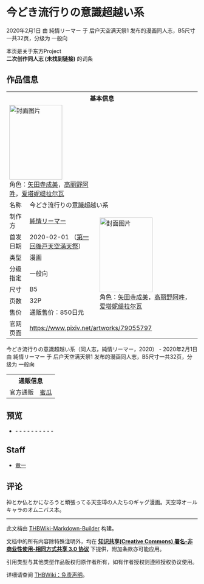 # 今どき流行りの意識超越い系

<!-- source html: G:\repos\THBWiki-Markdown-Builder\THBWikiMarkdown\Temp\main\e\ee\ns0%3A%E4%BB%8A%E3%81%A9%E3%81%8D%E6%B5%81%E8%A1%8C%E3%82%8A%E3%81%AE%E6%84%8F%E8%AD%98%E8%B6%85%E8%B6%8A%E3%81%84%E7%B3%BB.html -->

2020年2月1日 由 純情リーマー 于 后户天空满天祭1 发布的漫画同人志，B5尺寸一共32页，分级为 一般向

本页是关于东方Project  
 **二次创作同人志 (未找到链接)** 的词条

## 作品信息

<table><tbody><tr><th colspan="3">基本信息</th></tr><tr><td class="cover-artwork-mobile" colspan="2"><a href="./文件-今どき流行りの意識超越い系封面.jpg.md" class="image" title="封面图片"><img alt="封面图片" src="https://upload.thwiki.cc/thumb/a/ab/%E4%BB%8A%E3%81%A9%E3%81%8D%E6%B5%81%E8%A1%8C%E3%82%8A%E3%81%AE%E6%84%8F%E8%AD%98%E8%B6%85%E8%B6%8A%E3%81%84%E7%B3%BB%E5%B0%81%E9%9D%A2.jpg/139px-%E4%BB%8A%E3%81%A9%E3%81%8D%E6%B5%81%E8%A1%8C%E3%82%8A%E3%81%AE%E6%84%8F%E8%AD%98%E8%B6%85%E8%B6%8A%E3%81%84%E7%B3%BB%E5%B0%81%E9%9D%A2.jpg" decoding="async" loading="lazy" width="139" height="196" srcset="https://upload.thwiki.cc/thumb/a/ab/%E4%BB%8A%E3%81%A9%E3%81%8D%E6%B5%81%E8%A1%8C%E3%82%8A%E3%81%AE%E6%84%8F%E8%AD%98%E8%B6%85%E8%B6%8A%E3%81%84%E7%B3%BB%E5%B0%81%E9%9D%A2.jpg/208px-%E4%BB%8A%E3%81%A9%E3%81%8D%E6%B5%81%E8%A1%8C%E3%82%8A%E3%81%AE%E6%84%8F%E8%AD%98%E8%B6%85%E8%B6%8A%E3%81%84%E7%B3%BB%E5%B0%81%E9%9D%A2.jpg 1.5x, https://upload.thwiki.cc/thumb/a/ab/%E4%BB%8A%E3%81%A9%E3%81%8D%E6%B5%81%E8%A1%8C%E3%82%8A%E3%81%AE%E6%84%8F%E8%AD%98%E8%B6%85%E8%B6%8A%E3%81%84%E7%B3%BB%E5%B0%81%E9%9D%A2.jpg/277px-%E4%BB%8A%E3%81%A9%E3%81%8D%E6%B5%81%E8%A1%8C%E3%82%8A%E3%81%AE%E6%84%8F%E8%AD%98%E8%B6%85%E8%B6%8A%E3%81%84%E7%B3%BB%E5%B0%81%E9%9D%A2.jpg 2x" data-file-width="1001" data-file-height="1415"></a><div class="cover-char">角色：<a href="./矢田寺成美.md" title="矢田寺成美">矢田寺成美</a>，<a href="./高丽野阿吽.md" title="高丽野阿吽">高丽野阿吽</a>，<a href="./爱塔妮缇拉尔瓦.md" title="爱塔妮缇拉尔瓦">爱塔妮缇拉尔瓦</a></div></td>
</tr><tr><td class="label">名称</td><td colspan="2"> 今どき流行りの意識超越い系 </td></tr><tr><td class="label">制作方</td><td><a href="./純情リーマー.md" title="純情リーマー">純情リーマー</a></td><td class="cover-artwork" rowspan="7" style="min-width:196px;"><a href="./文件-今どき流行りの意識超越い系封面.jpg.md" class="image" title="封面图片"><img alt="封面图片" src="https://upload.thwiki.cc/thumb/a/ab/%E4%BB%8A%E3%81%A9%E3%81%8D%E6%B5%81%E8%A1%8C%E3%82%8A%E3%81%AE%E6%84%8F%E8%AD%98%E8%B6%85%E8%B6%8A%E3%81%84%E7%B3%BB%E5%B0%81%E9%9D%A2.jpg/139px-%E4%BB%8A%E3%81%A9%E3%81%8D%E6%B5%81%E8%A1%8C%E3%82%8A%E3%81%AE%E6%84%8F%E8%AD%98%E8%B6%85%E8%B6%8A%E3%81%84%E7%B3%BB%E5%B0%81%E9%9D%A2.jpg" decoding="async" loading="lazy" width="139" height="196" srcset="https://upload.thwiki.cc/thumb/a/ab/%E4%BB%8A%E3%81%A9%E3%81%8D%E6%B5%81%E8%A1%8C%E3%82%8A%E3%81%AE%E6%84%8F%E8%AD%98%E8%B6%85%E8%B6%8A%E3%81%84%E7%B3%BB%E5%B0%81%E9%9D%A2.jpg/208px-%E4%BB%8A%E3%81%A9%E3%81%8D%E6%B5%81%E8%A1%8C%E3%82%8A%E3%81%AE%E6%84%8F%E8%AD%98%E8%B6%85%E8%B6%8A%E3%81%84%E7%B3%BB%E5%B0%81%E9%9D%A2.jpg 1.5x, https://upload.thwiki.cc/thumb/a/ab/%E4%BB%8A%E3%81%A9%E3%81%8D%E6%B5%81%E8%A1%8C%E3%82%8A%E3%81%AE%E6%84%8F%E8%AD%98%E8%B6%85%E8%B6%8A%E3%81%84%E7%B3%BB%E5%B0%81%E9%9D%A2.jpg/277px-%E4%BB%8A%E3%81%A9%E3%81%8D%E6%B5%81%E8%A1%8C%E3%82%8A%E3%81%AE%E6%84%8F%E8%AD%98%E8%B6%85%E8%B6%8A%E3%81%84%E7%B3%BB%E5%B0%81%E9%9D%A2.jpg 2x" data-file-width="1001" data-file-height="1415"></a><div class="cover-char">角色：<a href="./矢田寺成美.md" title="矢田寺成美">矢田寺成美</a>，<a href="./高丽野阿吽.md" title="高丽野阿吽">高丽野阿吽</a>，<a href="./爱塔妮缇拉尔瓦.md" title="爱塔妮缇拉尔瓦">爱塔妮缇拉尔瓦</a></div></td>
</tr><tr><td class="label">首发日期</td><td>2020-02-01&#160;（<a href="/展会作品列表?e=%E5%90%8E%E6%88%B7%E5%A4%A9%E7%A9%BA%E6%BB%A1%E5%A4%A9%E7%A5%AD%231">第一回後戸天空満天祭</a>）</td></tr><tr><td class="label">类型</td><td>漫画</td></tr><tr><td class="label">分级指定</td><td>一般向</td></tr><tr><td class="label">尺寸</td><td>B5</td></tr><tr><td class="label">页数</td><td>32P</td></tr><tr><td class="label">售价</td><td>通贩售价：850日元</td></tr>
<tr><td class="label">官网页面</td><td colspan="2"><a rel="nofollow" class="external free" href="https://www.pixiv.net/artworks/79055797">https://www.pixiv.net/artworks/79055797</a></td></tr></tbody></table>

今どき流行りの意識超越い系（同人志，純情リーマー，2020） - 2020年2月1日 由 純情リーマー 于 后户天空满天祭1 发布的漫画同人志，B5尺寸一共32页，分级为 一般向

<table><tbody><tr><th colspan="3">通贩信息</th></tr><tr><td class="label">官方通贩</td><td colspan="2"><a rel="nofollow" class="external text" href="https://www.melonbooks.co.jp/detail/detail.php?product_id=624016">蜜瓜</a></td></tr></tbody></table>



## 预览
- [](./文件-今どき流行りの意識超越い系预览图1.jpg.md)- [](./文件-今どき流行りの意識超越い系预览图2.jpg.md)- [](./文件-今どき流行りの意識超越い系预览图3.jpg.md)- [](./文件-今どき流行りの意識超越い系预览图4.jpg.md)- [](./文件-今どき流行りの意識超越い系预览图5.jpg.md)- [](./文件-今どき流行りの意識超越い系预览图6.jpg.md)- [](./文件-今どき流行りの意識超越い系预览图7.jpg.md)- [](./文件-今どき流行りの意識超越い系预览图8.jpg.md)- [](./文件-今どき流行りの意識超越い系预览图9.jpg.md)- [](./文件-今どき流行りの意識超越い系预览图10.jpg.md)- [](./文件-今どき流行りの意識超越い系预览图11.jpg.md)


## Staff
- [竜一](./竜一.md)


## 评论
  
神とか仏とかになろうと頑張ってる天空璋の人たちのギャグ漫画。天空璋オールキャラのオムニバス本。
  
  
  

  





---

此文档由 [THBWiki-Markdown-Builder](https://github.com/Delsin-Yu/THBWiki-Markdown-Builder) 构建。

文档中的所有内容除特殊注明外，均在 [**知识共享(Creative Commons) 署名-非商业性使用-相同方式共享 3.0 协议**](https://creativecommons.org/licenses/by-sa/3.0/deed.zh-hans) 下提供，附加条款亦可能应用。

引用类型与其他类型作品版权归原作者所有，如有作者授权则遵照授权协议使用。

详细请查阅 [THBWiki：免责声明](https://thbwiki.cc/THBWiki:%E5%85%8D%E8%B4%A3%E5%A3%B0%E6%98%8E)。

